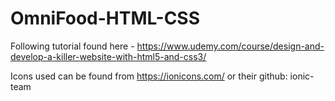 # OmniFood-HTML-CSS
Following tutorial found here - https://www.udemy.com/course/design-and-develop-a-killer-website-with-html5-and-css3/

Icons used can be found from https://ionicons.com/ or their github: ionic-team
